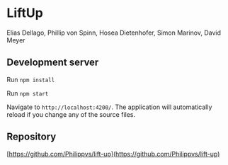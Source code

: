 # LiftUp

Elias Dellago, Phillip von Spinn, Hosea Dietenhofer, Simon Marinov, David Meyer

## Development server

Run `npm install`

Run `npm start`

Navigate to `http://localhost:4200/`. The application will automatically reload if you change any of the source files.

## Repository

[https://github.com/Philippvs/lift-up](https://github.com/Philippvs/lift-up)
